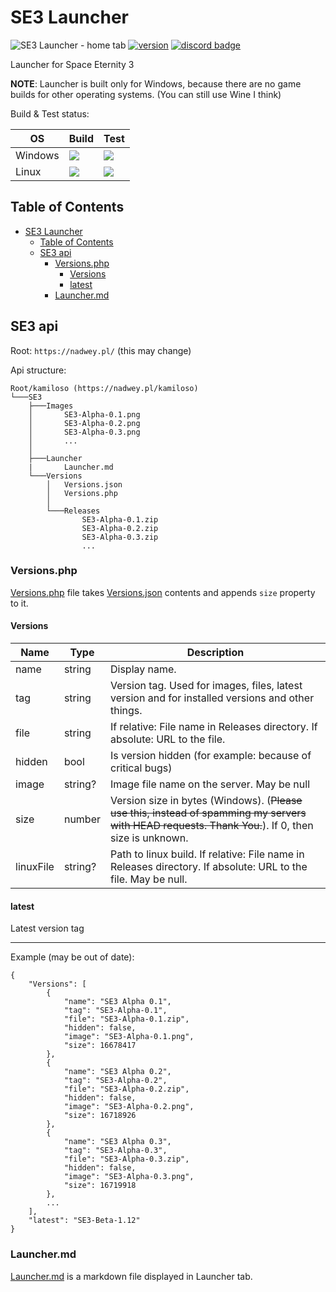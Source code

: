 # SE3 Launcher

![SE3 Launcher - home tab](https://user-images.githubusercontent.com/81181783/185487380-715fa7d4-40d1-448e-8cf6-5b145e575505.png)
[![version](https://img.shields.io/github/v/tag/Space-Eternity-3/SE3-Launcher?label=version&style=for-the-badge)](https://github.com/Space-Eternity-3/SE3-Launcher/releases/)
[![discord badge](https://img.shields.io/discord/909014300088213547?label=Discord&logo=Discord&style=for-the-badge)](https://discord.gg/e4ppBTRKhg)

Launcher for Space Eternity 3

**NOTE**: Launcher is built only for Windows, because there are no game builds for other operating systems. (You can still use Wine I think)

Build & Test status:

| OS      | Build                                                                                                                    | Test                                                                                                                              |
| ------- | ------------------------------------------------------------------------------------------------------------------------ | --------------------------------------------------------------------------------------------------------------------------------- |
| Windows | ![](https://img.shields.io/github/workflow/status/Space-Eternity-3/SE3-Launcher/Build%20for%20Windows?style=flat-square) | ![](https://img.shields.io/github/workflow/status/Space-Eternity-3/SE3-Launcher/Test%20on%20Windows?label=test&style=flat-square) |
| Linux   | ![](https://img.shields.io/github/workflow/status/Space-Eternity-3/SE3-Launcher/Build%20for%20Linux?style=flat-square)   | ![](https://img.shields.io/github/workflow/status/Space-Eternity-3/SE3-Launcher/Test%20on%20Linux?label=test&style=flat-square)   |

## Table of Contents

- [SE3 Launcher](#se3-launcher)
  - [Table of Contents](#table-of-contents)
  - [SE3 api](#se3-api)
    - [Versions.php](#versionsphp)
      - [Versions](#versions)
      - [latest](#latest)
    - [Launcher.md](#launchermd)

## SE3 api

Root: `https://nadwey.pl/` (this may change)

Api structure:

```text
Root/kamiloso (https://nadwey.pl/kamiloso)
└───SE3
    ├───Images
    │       SE3-Alpha-0.1.png
    │       SE3-Alpha-0.2.png
    │       SE3-Alpha-0.3.png
    │       ...
    │
    ├───Launcher
    |       Launcher.md
    └───Versions
        │   Versions.json
        │   Versions.php
        │
        └───Releases
                SE3-Alpha-0.1.zip
                SE3-Alpha-0.2.zip
                SE3-Alpha-0.3.zip
                ...
```

### Versions.php

[Versions.php](https://nadwey.pl/kamiloso/SE3/Versions/Versions.php) file takes [Versions.json](https://nadwey.pl/kamiloso/SE3/Versions/Versions.json) contents and appends `size` property to it.

#### Versions

| Name      | Type    | Description                                                                                                                                        |
| --------- | ------- | -------------------------------------------------------------------------------------------------------------------------------------------------- |
| name      | string  | Display name.                                                                                                                                      |
| tag       | string  | Version tag. Used for images, files, latest version and for installed versions and other things.                                                   |
| file      | string  | If relative: File name in Releases directory. If absolute: URL to the file.                                                                        |
| hidden    | bool    | Is version hidden (for example: because of critical bugs)                                                                                          |
| image     | string? | Image file name on the server. May be null                                                                                                         |
| size      | number  | Version size in bytes (Windows). (~~Please use this, instead of spamming my servers with HEAD requests. Thank You.~~). If 0, then size is unknown. |
| linuxFile | string? | Path to linux build. If relative: File name in Releases directory. If absolute: URL to the file. May be null.                                      |

#### latest

Latest version tag

---

Example (may be out of date):

```jsonc
{
    "Versions": [
        {
            "name": "SE3 Alpha 0.1",
            "tag": "SE3-Alpha-0.1",
            "file": "SE3-Alpha-0.1.zip",
            "hidden": false,
            "image": "SE3-Alpha-0.1.png",
            "size": 16678417
        },
        {
            "name": "SE3 Alpha 0.2",
            "tag": "SE3-Alpha-0.2",
            "file": "SE3-Alpha-0.2.zip",
            "hidden": false,
            "image": "SE3-Alpha-0.2.png",
            "size": 16718926
        },
        {
            "name": "SE3 Alpha 0.3",
            "tag": "SE3-Alpha-0.3",
            "file": "SE3-Alpha-0.3.zip",
            "hidden": false,
            "image": "SE3-Alpha-0.3.png",
            "size": 16719918
        },
        ...
    ],
    "latest": "SE3-Beta-1.12"
}
```

### Launcher.md

[Launcher.md](https://nadwey.pl/kamiloso/SE3/Launcher/Launcher.md) is a markdown file displayed in Launcher tab.
